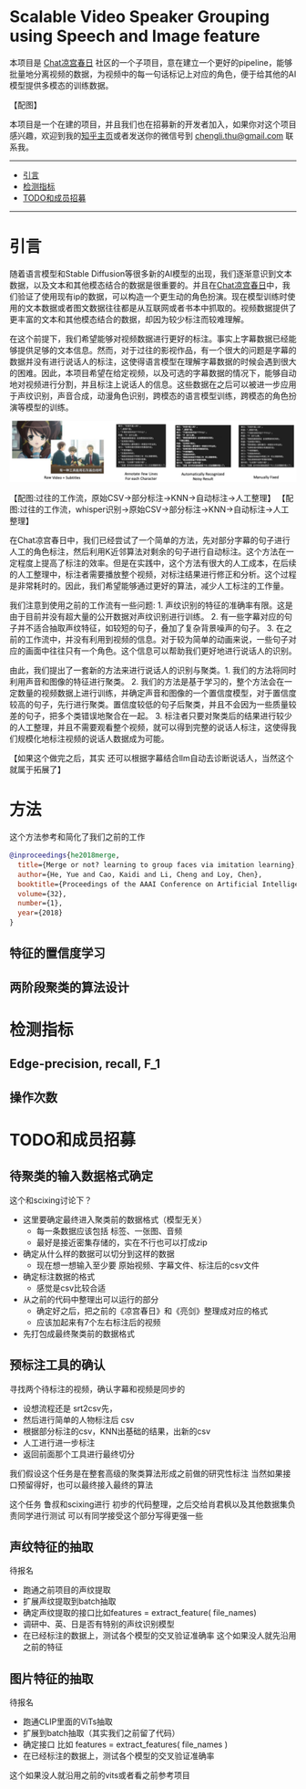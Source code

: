 # Scalable Video Speaker Grouping using Speech and Image feature 

本项目是 [Chat凉宫春日](https://github.com/LC1332/Chat-Haruhi-Suzumiya) 社区的一个子项目，意在建立一个更好的pipeline，能够批量地分离视频的数据，为视频中的每一句话标记上对应的角色，便于给其他的AI模型提供多模态的训练数据。

【配图】

本项目是一个在建的项目，并且我们也在招募新的开发者加入，如果你对这个项目感兴趣，欢迎到我的[知乎主页](https://www.zhihu.com/people/cheng-li-47)或者发送你的微信号到 chengli.thu@gmail.com 联系我。

---

- [引言](#引言)
- [检测指标](#检测指标)
- [TODO和成员招募](#TODO和成员招募)

---

# 引言

随着语言模型和Stable Diffusion等很多新的AI模型的出现，我们逐渐意识到文本数据，以及文本和其他模态结合的数据是很重要的。并且在[Chat凉宫春日](https://github.com/LC1332/Chat-Haruhi-Suzumiya)中，我们验证了使用现有ip的数据，可以构造一个更生动的角色扮演。现在模型训练时使用的文本数据或者图文数据往往都是从互联网或者书本中抓取的。视频数据提供了更丰富的文本和其他模态结合的数据，却因为较少标注而较难理解。

在这个前提下，我们希望能够对视频数据进行更好的标注。事实上字幕数据已经能够提供足够的文本信息。然而，对于过往的影视作品，有一个很大的问题是字幕的数据并没有进行说话人的标注，这使得语言模型在理解字幕数据的时候会遇到很大的困难。因此，本项目希望在给定视频，以及可选的字幕数据的情况下，能够自动地对视频进行分割，并且标注上说话人的信息。这些数据在之后可以被进一步应用于声纹识别，声音合成，动漫角色识别，跨模态的语言模型训练，跨模态的角色扮演等模型的训练。

<p align="center">
    <img src="figures/previousPipeline.jpg">
</p>

【配图:过往的工作流，原始CSV->部分标注->KNN->自动标注->人工整理】
【配图:过往的工作流，whisper识别->原始CSV->部分标注->KNN->自动标注->人工整理】

在Chat凉宫春日中，我们已经尝试了一个简单的方法，先对部分字幕的句子进行人工的角色标注，然后利用K近邻算法对剩余的句子进行自动标注。这个方法在一定程度上提高了标注的效率。但是在实践中，这个方法有很大的人工成本，在后续的人工整理中，标注者需要播放整个视频，对标注结果进行修正和分析。这个过程是非常耗时的。因此，我们希望能够通过更好的算法，减少人工标注的工作量。

我们注意到使用之前的工作流有一些问题: 1. 声纹识别的特征的准确率有限。这是由于目前并没有超大量的公开数据对声纹识别进行训练。 2. 有一些字幕对应的句子并不适合抽取声纹特征，如较短的句子，叠加了复杂背景噪声的句子。 3. 在之前的工作流中，并没有利用到视频的信息。对于较为简单的动画来说，一些句子对应的画面中往往只有一个角色。这个信息可以帮助我们更好地进行说话人的识别。

由此，我们提出了一套新的方法来进行说话人的识别与聚类。1. 我们的方法将同时利用声音和图像的特征进行聚类。 2. 我们的方法是基于学习的，整个方法会在一定数量的视频数据上进行训练，并确定声音和图像的一个置信度模型，对于置信度较高的句子，先行进行聚类。置信度较低的句子后聚类，并且不会因为一些质量较差的句子，把多个类错误地聚合在一起。 3. 标注者只要对聚类后的结果进行较少的人工整理，并且不需要观看整个视频，就可以得到完整的说话人标注，这使得我们规模化地标注视频的说话人数据成为可能。

【如果这个做完之后，其实 还可以根据字幕结合llm自动去诊断说话人，当然这个就属于拓展了】

# 方法

这个方法参考和简化了我们之前的工作

```bibtex
@inproceedings{he2018merge,
  title={Merge or not? learning to group faces via imitation learning},
  author={He, Yue and Cao, Kaidi and Li, Cheng and Loy, Chen},
  booktitle={Proceedings of the AAAI Conference on Artificial Intelligence},
  volume={32},
  number={1},
  year={2018}
}
```


## 特征的置信度学习

## 两阶段聚类的算法设计

# 检测指标

## Edge-precision, recall, F_1

## 操作次数

# TODO和成员招募


## 待聚类的输入数据格式确定
这个和scixing讨论下？
- 这里要确定最终进入聚类前的数据格式（模型无关）
  - 每一条数据应该包括  标签、一张图、音频
  - 最好是接近密集存储的，实在不行也可以打成zip
- 确定从什么样的数据可以切分到这样的数据
  - 现在想一想输入至少要 原始视频、字幕文件、标注后的csv文件
- 确定标注数据的格式
  - 感觉是csv比较合适
- 从之前的代码中整理出可以运行的部分
  - 确定好之后，把之前的《凉宫春日》和《亮剑》整理成对应的格式
  - 应该加起来有7个左右标注后的视频
- 先打包成最终聚类前的数据格式

## 预标注工具的确认
寻找两个待标注的视频，确认字幕和视频是同步的
- 设想流程还是 srt2csv先，
- 然后进行简单的人物标注后 csv
- 根据部分标注的csv，KNN出基础的结果，出新的csv
- 人工进行进一步标注
- 返回前面那个工具进行最终切分

我们假设这个任务是在整套高级的聚类算法形成之前做的研究性标注
当然如果接口预留得好，也可以最终接入最终的算法

这个任务 鲁叔和scixing进行 初步的代码整理，之后交给肖君枫以及其他数据集负责同学进行测试
可以有同学接受这个部分写得更强一些

## 声纹特征的抽取
待报名
- 跑通之前项目的声纹提取
- 扩展声纹提取到batch抽取
- 确定声纹提取的接口比如features =  extract_feature( file_names)
- 调研中、英、日是否有特别的声纹识别模型
- 在已经标注的数据上，测试各个模型的交叉验证准确率
这个如果没人就先沿用之前的特征

## 图片特征的抽取
待报名
- 跑通CLIP里面的ViTs抽取
- 扩展到batch抽取（其实我们之前留了代码）
- 确定接口 比如 features = extract_features( file_names )
- 在已经标注的数据上，测试各个模型的交叉验证准确率

这个如果没人就沿用之前的vits或者看之前参考项目